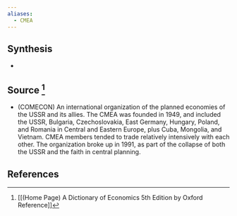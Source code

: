 ```yaml
---
aliases:
  - CMEA
---
```

## Synthesis
- 
## Source [^1]
- (COMECON) An international organization of the planned economies of the USSR and its allies. The CMEA was founded in 1949, and included the USSR, Bulgaria, Czechoslovakia, East Germany, Hungary, Poland, and Romania in Central and Eastern Europe, plus Cuba, Mongolia, and Vietnam. CMEA members tended to trade relatively intensively with each other. The organization broke up in 1991, as part of the collapse of both the USSR and the faith in central planning.
## References

[^1]: [[(Home Page) A Dictionary of Economics 5th Edition by Oxford Reference]]